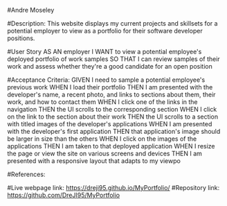 #Andre Moseley

#Description: This website displays my current projects and skillsets for a potential employer to view as a portfolio for their software developer positions.

#User Story AS AN employer
I WANT to view a potential employee's deployed portfolio of work samples
SO THAT I can review samples of their work and assess whether they're a good candidate for an open position

#Acceptance Criteria: GIVEN I need to sample a potential employee's previous work
WHEN I load their portfolio
THEN I am presented with the developer's name, a recent photo, and links to sections about them, their work, and how to contact them
WHEN I click one of the links in the navigation
THEN the UI scrolls to the corresponding section
WHEN I click on the link to the section about their work
THEN the UI scrolls to a section with titled images of the developer's applications
WHEN I am presented with the developer's first application
THEN that application's image should be larger in size than the others
WHEN I click on the images of the applications
THEN I am taken to that deployed application
WHEN I resize the page or view the site on various screens and devices
THEN I am presented with a responsive layout that adapts to my viewpo

#References: 

#Live webpage link: https://dreji95.github.io/MyPortfolio/ #Repository link: https://github.com/DreJI95/MyPortfolio
